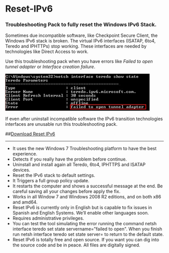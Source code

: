 Reset-IPv6
==========

### Troubleshooting Pack to fully reset the Windows IPv6 Stack.

Sometimes due incompatible software, like Checkpoint Secure Client, the Windows IPv6 stack is broken. The virtual IPv6 interfaces (ISATAP, 6to4, Teredo and IPHTTPs) stop working. These interfaces are needed by technologies like Direct Access to work.

Use this troubleshooting pack when you have errors like *Failed to open tunnel adapter* or *Interface creation failure*.

![Failed to open tunnel adapter](ProjectDescription/FailedToOpen.jpg)

If even after uninstall incompatible software the IPv6 transition technologies interfaces are unusable run this troubleshooting pack. 

##[Download Reset IPv6](https://github.com/Tulpep/Reset-IPv6/releases/download/v1.0/ResetIPv6.exe)

---


* It uses the new Windows 7 Troubleshooting platform to have the best experience.
* Detects if you really have the problem before continue.
* Uninstall and install again all Teredo, 6to4, IPHTTPS and ISATAP devices. 
* Reset the IPv6 stack to default settings.
* It Triggers a full group policy update.
* It restarts the computer and shows a successful message at the end. Be careful saving all your changes before apply the fix.
* Works in all Window 7 and Windows 2008 R2 editions, and on both x86 and amd64.
* Reset IPv6 is currently only in English but is capable to fix issues in Spanish and English Systems. We’ll enable other languages soon.
* Requires administrative privileges.
* You can test the tool simulating the error running the command netsh interface teredo set state servername="failed to open". When you finish run netsh interface teredo set state server= to return to the default state.
* Reset IPv6 is totally free and open source. If you want you can dig into the source code and be in peace. All files are digitally signed.